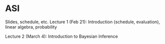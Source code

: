 # ASI


Slides, schedule, etc.
Lecture 1 (Feb 21): Introduction (schedule, evaluation), linear algebra,  probability

Lecture 2 (March 4): Introduction to Bayesian Inference

